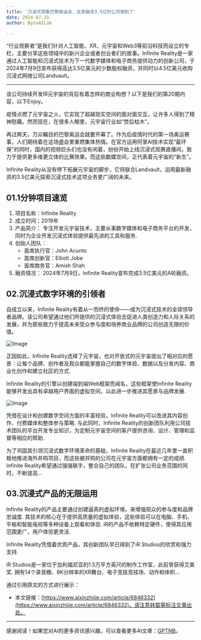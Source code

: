```yaml
---
title: '沉浸式观看巴黎奥运会，这家融资3.5亿的公司做到了'
date: 2024-07-31
author: ByteAILab

---
```


“行业观察者”是我们针对人工智能、XR、元宇宙和Web3等前沿科技而设立的专栏，主要分享这些领域中的新兴企业或者创业者们的故事。Infinite Reality是一家通过人工智能和沉浸式技术为下一代数字媒体和电子商务提供动力的创新公司，于2024年7月9日宣布获得高达3.5亿美元的少数股权融资，并同时以4.5亿美元收购沉浸式网络公司Landvault。

---
该公司持续开发IR元宇宙的背后有着怎样的商业构想？以下是我们的第20期内容，以下Enjoy。

疫情点燃了元宇宙之火，它实现了超越现实空间的面对面交互，让许多人得到了精神慰藉。然而现在，在很多人眼里，元宇宙行业如“焚后枯木”。

再过两天，万众瞩目的巴黎奥运会就要开幕了。作为后疫情时代的第一场奥运赛事，人们期待着在这场盛会里重燃集体热情。在官方运用阿里AI技术实现“最环保”的同时，国内的视频巨头们也没有闲着，纷纷开始上线沉浸式观赛直播间，致力于提供更多维更立体的比赛效果。而这些数媒空间，正代表着元宇宙的“新生”。

Infinite Reality从没有停下拓展元宇宙的脚步，它将联合Landvault，运用最新融资的3.5亿美元探索沉浸式技术这项业务更广阔的未来。

## 01.1分钟项目速览

1. 项目名称：Infinite Reality
2. 成立时间：2019年
3. 产品简介：
专注开发元宇宙技术，主要从事数字媒体和电子商务平台的开发，同时为企业开发沉浸式体验提供最先进的工具和服务.
4. 创始人团队：
   - 首席执行官：John Acunto
   - 首席创新官：Elliott Jobe
   - 首席商务官：Amish Shah
5. 融资情况：
2024年7月9日，Infinite Reality宣布完成3.5亿美元的A轮融资。

## 02.沉浸式数字环境的引领者

自成立以来，Infinite Reality有着从一而终的使命——成为沉浸式技术的全球领导者品牌。该公司希望通过他们所提供的沉浸式体验去促进人类创造力和人际关系的发展，并为那些致力于提高未来受众参与度和培养商业品牌的公司创造无限的价值。

![Image](http://www.jesonc.com/FqF3ttRt7-UrZ7apjk1Rp-5QqbLl)

正因如此，Infinite Reality选择了元宇宙，也对开放式的元宇宙提出了相对应的愿景：让每个品牌、创作者及观众都能掌握自己的数字体验、数据以及分发内容、商业化创作和建立社区的方式.

Infinite Reality的引擎以创建端到端Web框架而闻名，这些框架使Infinite Reality能够开发出具有卓越用户界面的虚拟空间，以此进一步推进其愿景与品牌发展.

![Image](http://www.jesonc.com/FqF3ttRt7-UrZ7apjk1Rp-5QqbLl)

凭借在设计和创建数字空间方面的丰富经验，Infinite Reality可以改进其内容创作、付费媒体和整体参与策略. 与此同时，Infinite Reality的创新团队利用公司技术团队的平台开发专业知识，为定制元宇宙空间的客户提供咨询、设计、管理和监督等相应的帮助.

为了巩固其引领沉浸式数字环境革命的基础，Infinite Reality在最近几年里一直积极地推进海外并购项目，而这些被并购的公司在元宇宙方面都拥有一定的成绩. Infinite Reality希望通过强强联手，整合自己的团队，在扩张公司业务范围的同时，不断提高...

## 03.沉浸式产品的无限运用

Infinite Reality的产品主要通过创建逼真的虚拟环境，来增强观众的参与度和品牌忠诚度. 其技术的核心在于提供高质量的虚拟体验，这些体验可以在电脑、手机、平板和智能电视等多种设备上观看和体验. iR的产品不依赖特定硬件，使得其应用范围更广，用户体验更灵活.

Infinite Reality凭借着优质产品，其创新团队早已得到了iR Studios的欣赏和强力支持.

iR Studios是一家位于加利福尼亚的1.5万平方英尺的制作工作室，此前曾获得艾美奖. 拥有14个录音棚、8K分辨率的XR舞台、电子竞技竞技场、动作和体积...

通过引用原文的方式进行展示：
- 本文链接：[https://www.aixinzhijie.com/article/6846332](https://www.aixinzhijie.com/article/6846332)。请注意转载需标注文章出处。
---
感谢阅读！如果您对AI的更多资讯感兴趣，可以查看更多AI文章：[GPTNB](https://gptnb.com)。